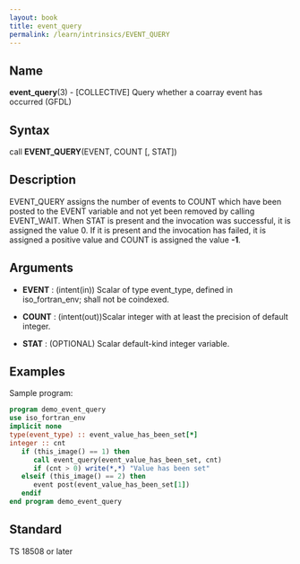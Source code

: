 ```yaml
---
layout: book
title: event_query
permalink: /learn/intrinsics/EVENT_QUERY
---
```

## __Name__

__event\_query__(3) - \[COLLECTIVE\] Query whether a coarray event has occurred
(GFDL)

## __Syntax__

call __EVENT\_QUERY__(EVENT, COUNT \[, STAT\])

## __Description__

EVENT\_QUERY assigns the number of events to COUNT which have been
posted to the EVENT variable and not yet been removed by calling
EVENT\_WAIT. When STAT is present and the invocation was successful, it
is assigned the value 0. If it is present and the invocation has failed,
it is assigned a positive value and COUNT is assigned the value __-1__.

## __Arguments__

  - __EVENT__
    : (intent(in)) Scalar of type event\_type, defined in
    iso\_fortran\_env; shall not be coindexed.

  - __COUNT__
    : (intent(out))Scalar integer with at least the precision of default
    integer.

  - __STAT__
    : (OPTIONAL) Scalar default-kind integer variable.

## __Examples__

Sample program:

```fortran
program demo_event_query
use iso_fortran_env
implicit none
type(event_type) :: event_value_has_been_set[*]
integer :: cnt
   if (this_image() == 1) then
      call event_query(event_value_has_been_set, cnt)
      if (cnt > 0) write(*,*) "Value has been set"
   elseif (this_image() == 2) then
      event post(event_value_has_been_set[1])
   endif
end program demo_event_query
```

## __Standard__

TS 18508 or later
